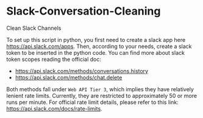 # Slack-Conversation-Cleaning
Clean Slack Channels

To set up this script in python, you first need to create a slack app here https://api.slack.com/apps.
Then, according to your needs, create a slack token to be inserted in the python code. You can find more about slack token scopes reading the official doc:
- https://api.slack.com/methods/conversations.history
- https://api.slack.com/methods/chat.delete

Both methods fall under ```Web API Tier 3```, which implies they have relatively lenient rate limits. Currently, they are restricted to approximately 50 or more runs per minute. For official rate limit details, please refer to this link: https://api.slack.com/docs/rate-limits.
